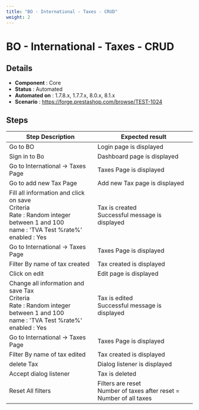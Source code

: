 ```yaml
---
title: "BO - International - Taxes - CRUD"
weight: 2
---
```


# BO - International - Taxes - CRUD
## Details
* **Component** : Core
* **Status** : Automated
* **Automated on** : 1.7.8.x, 1.7.7.x, 8.0.x, 8.1.x
* **Scenario** : https://forge.prestashop.com/browse/TEST-1024

## Steps
| Step Description | Expected result |
| ----- | ----- |
| Go to BO | Login page is displayed |
| Sign in to Bo | Dashboard page is displayed |
| Go to International -> Taxes Page | Taxes Page is displayed |
| Go to add new Tax Page | Add new Tax page is displayed |
| Fill all information and click on save<br>Criteria <br>Rate : Random integer between 1 and 100<br>name : 'TVA Test %rate%'<br>enabled : Yes | Tax is created<br>Successful message is displayed |
| Go to International -> Taxes Page | Taxes Page is displayed |
| Filter By name of tax created | Tax created is displayed |
| Click on edit | Edit page is displayed |
| Change all information and save Tax<br>Criteria <br>Rate : Random integer between 1 and 100<br>name : 'TVA Test %rate%'<br>enabled : Yes | Tax is edited <br>Successful message is displayed |
| Go to International -> Taxes Page | Taxes Page is displayed |
| Filter By name of tax edited | Tax created is displayed |
| delete Tax | Dialog listener is displayed |
| Accept dialog listener | Tax is deleted |
| Reset All filters | Filters are reset<br>Number of taxes after reset = Number of all taxes |
